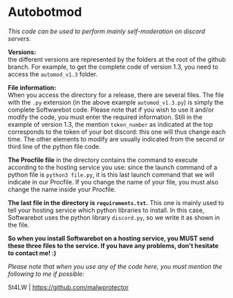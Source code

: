 # Autobotmod
*This code can be used to perform mainly self-moderation on discord servers.*

**Versions:**   
the different versions are represented by the folders at the root of the github branch. For example, to get the complete code of version 1.3, you need to 
access the `automod_v1.3` folder. 

**File information:**   
When you access the directory for a release, there are several files. The file with the `.py` extension (in the above example `automod_v1.3.py`) is 
simply the complete Softwarebot code. Please note that if you wish to use it and/or modify the code, you must enter the required information. Still in the 
example of version 1.3, the mention `token_number` as indicated at the top corresponds to the token of your bot discord: this one will thus change each 
time. The other elements to modify are usually indicated from the second or third line of the python file code.     

**The Procfile file** in the directory contains the command to execute according to the hosting service you use: since the launch command of a python file 
is `python3 file.py`, it is this last launch command that we will indicate in our Procfile. If you change the name of your file, you must also change the 
name inside your Procfile.  

**The last file in the directory is `requirements.txt`.**
This one is mainly used to tell your hosting service which python libraries to install. In this case, Softwarebot uses the python library `discord.py`, so 
we write it as shown in the file.       

**So when you install Softwarebot on a hosting service, you MUST send these three files to the service.
If you have any problems, don't hesitate to contact me! :)**
    
*Please note that when you use any of the code here, you must mention the following to me if possible:* 
    
St4LW | https://github.com/malwprotector
